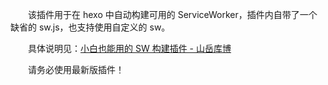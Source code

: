 &emsp;&emsp;该插件用于在 hexo 中自动构建可用的 ServiceWorker，插件内自带了一个缺省的 sw.js，也支持使用自定义的 sw。

&emsp;&emsp;具体说明见：[小白也能用的 SW 构建插件 - 山岳库博](https://kmar.top/posts/73014407/)

&emsp;&emsp;请务必使用最新版插件！